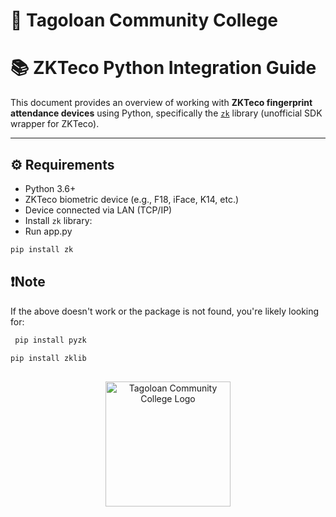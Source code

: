 

# 🚀 Tagoloan Community College
# 📚 ZKTeco Python Integration Guide

This document provides an overview of working with **ZKTeco fingerprint attendance devices** using Python, specifically the [`zk`](https://pypi.org/project/zk/) library (unofficial SDK wrapper for ZKTeco).

---

## ⚙️ Requirements

- Python 3.6+
- ZKTeco biometric device (e.g., F18, iFace, K14, etc.)
- Device connected via LAN (TCP/IP)
- Install `zk` library:
- Run app.py

```bash
pip install zk 

```
## ❗Note

If the above doesn't work or the package is not found, you're likely looking for:

```bash
 pip install pyzk
```

```bash 
pip install zklib
```

## 
<p align="center">
  <img src="https://sis.tcc.edu.ph/img/tcc_seal-log.png" alt="Tagoloan Community College Logo" width="200"/>
</p>
